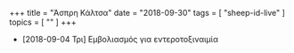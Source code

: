 +++
title = "Άσπρη Κάλτσα"
date = "2018-09-30"
tags = [ "sheep-id-live" ]
topics = [ "" ]
+++

-   <span class="timestamp-wrapper"><span class="timestamp">[2018-09-04 Τρι] </span></span> Εμβολιασμός για εντεροτοξιναιμία
